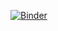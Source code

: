 [![Binder](https://mybinder.org/badge_logo.svg)](https://mybinder.org/v2/gh/jessica-wyleung/rcondabinder/HEAD?labpath=index.ipynb)
